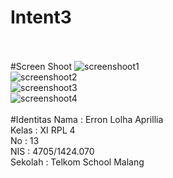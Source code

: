 # Intent3
<br><br>
#Screen Shoot
![screenshoot1](https://s16.postimg.org/ujxsm8q45/Screenshot_2016_10_11_14_12_43.png)
<br>
![screenshoot2](https://s18.postimg.org/g83rx3d61/Screenshot_2016_10_11_14_13_21.png)
<br>
![screenshoot3](https://s15.postimg.org/3vuwdo6fv/Screenshot_2016_10_11_14_12_52.png)
<br>
![screenshoot4](https://s21.postimg.org/5ot616nd3/Screenshot_2016_10_11_18_57_28.png)
<br><br>
#Identitas
Nama : Erron Lolha Aprillia<br>
Kelas : XI RPL 4<br>
No : 13<br>
NIS : 4705/1424.070<br>
Sekolah : Telkom School Malang
